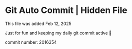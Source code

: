 # Git Auto Commit | Hidden File

This file was added Feb 12, 2025

Just for fun and keeping my daily git commit active 🤪

commit number: 2016354
